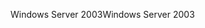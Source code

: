 <span data-ttu-id="f65b8-101">Windows Server 2003</span><span class="sxs-lookup"><span data-stu-id="f65b8-101">Windows Server 2003</span></span>
